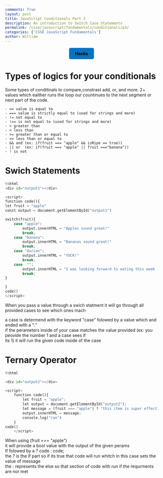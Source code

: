 ```yaml
---
comments: True
layout: post
title: JavaScript Conditionals Part 3
description: An introduction to Switch Case Statements
permalink: /csse/javascript/fundamentals/conditionals/p3/
categories: ['CSSE JavaScript Fundamentals']
author: William
---
```


<div style="display: flex; flex-wrap: wrap; gap: 10px; justify-content: center">
    <a href="{{site.baseurl}}/csse/javascript/fundamentals/conditionals/hacks" style="text-decoration: none;">
        <div style="background-color: #0b73be; color: black; padding: 10px 20px; border-radius: 5px; font-weight: bold;">
           <center> Hacks</center>
        </div>
    </a>
</div>

# Types of logics for your conditionals

Some types of conditinals to compare,constrast add, or, and more. 2+ values which eaither runs the loop our countinues to the next segment or next part of the code.
```bullets
- == value is equal to
- === value is strictly equal to (used for strings and more)
- != not equal to
- !== is not equal to (used for strings and more)
- > greater than
- < less than
- >= greater than or equal to
- <= less than or equal to
- && and (ex: if(fruit === "apple" && isRipe == true))
- || or  (ex: if(fruit === "apple" || fruit ==="banana"))
- ! is not
```

# Swich Statements


```python
%%html
<div id="output1"></div>

<script>
function code(){
let fruit = "apple"
const output = document.getElementById("output1")

switch(fruit){
    case "apple":
        output.innerHTML = "Apples sound great!"
        break;
    case "banana":
        output.innerHTML = "Bananas sound great!"
        break;
    case "durian":
        output.innerHTML = "YUCK!"
        break;
    case  "":
        output.innerHTML = "I was looking forward to eating this week :("
        break;
}

}
code()
</script>
```


<div id="output1"></div>

<script>
function code(){
let fruit = "apple"
const output = document.getElementById("output1")

switch(fruit){
    case "apple":
        output.innerHTML = "Apples sound great!"
        break;
    case "banana":
        output.innerHTML = "Bananas sound great!"
        break;
    case "durian":
        output.innerHTML = "YUCK!"
        break;
    case  "":
        output.innerHTML = "I was looking forward to eating this week :("
        break;
}

}
code()
</script>



When you pass a value through a swich statment it will go through all provided cases to see which ones mach<br>

a case is determend with the keyword "case" folowed by a value which and ended with a ":"<br>
if the perameters inside of your case matches the value provided (ex: you peovide the number 1 and a case sees if <br>its 1) it will run the given code inside of the case

# Ternary Operator


```python
%%html

<div id="output2"></div>

<script>
    function code(){
        let fruit = "apple";
        let output = document.getElementById("output2");
        let message = (fruit === "apple") ? "this item is super effective" : "item is bad bad";
        output.innerHTML = message;
        console.log("ran")
    }
code()
    </script>
```



<div id="output2"></div>

<script>
    function code(){
        let fruit = "apple";
        let output = document.getElementById("output2");
        let message = (fruit === "apple") ? "this item is super effective" : "item is bad bad";
        output.innerHTML = message;
        console.log("ran")
    }
code()
    </script>



When using (fruit === "apple")<br>
it will provide a bool value with the output of the given perams<br>
If folowed by a ? code : code;<br>
the ? is the if part so if its true that code will run whitch in this case sets the value of message<br>
the : represents the else so that section of code with run if the requrments are nor met<br>

<script src="https://utteranc.es/client.js"
        repo="mrboiisthebest/william_2025"
        issue-term="title"
        label="blogpost-comment"
        theme="github-dark"
        crossorigin="anonymous"
        async>
</script>
